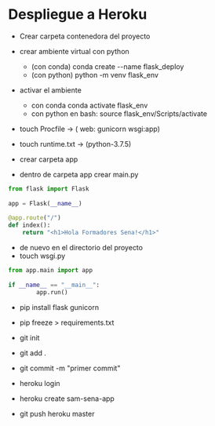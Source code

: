 # Despliegue a Heroku

* Crear carpeta contenedora del proyecto
* crear ambiente virtual con python
    * (con conda)   conda create --name flask_deploy
    * (con python) python -m venv flask_env

* activar el ambiente
    * con conda conda activate flask_env
    * con python en bash: source flask_env/Scripts/activate


* touch Procfile -> ( web: gunicorn wsgi:app)
* touch runtime.txt -> (python-3.7.5)
* crear carpeta app
* dentro de carpeta app crear main.py


```python
from flask import Flask 
  
app = Flask(__name__) 
  
@app.route("/") 
def index(): 
    return "<h1>Hola Formadores Sena!</h1>"
```

* de nuevo en el directorio del proyecto  
* touch wsgi.py

```python
from app.main import app 
  
if __name__ == "__main__": 
        app.run() 
```

* pip install flask gunicorn
* pip freeze > requirements.txt

* git init
* git add .
* git commit -m "primer commit"

* heroku login
* heroku create sam-sena-app
* git push heroku master